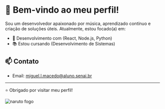 # 👋 Bem-vindo ao meu perfil!

Sou um desenvolvedor apaixonado por música, aprendizado contínuo e criação de soluções úteis. Atualmente, estou focado(a) em:

- 🚀 Desenvolvimento com (React, Node.js, Python)
- 📚 Estou cursando (Desenvolvimento de Sistemas)

## 📫 Contato
- Email: miguel.l.macedo@aluno.senai.br                
---

⭐️ Obrigado por visitar meu perfil!

![naruto fogo](https://github.com/user-attachments/assets/6cb229f3-4982-4c1e-ad8f-4ec8a72dac4f)

